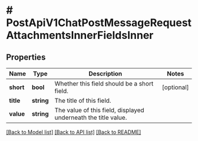 # # PostApiV1ChatPostMessageRequestAttachmentsInnerFieldsInner

## Properties

Name | Type | Description | Notes
------------ | ------------- | ------------- | -------------
**short** | **bool** | Whether this field should be a short field. | [optional]
**title** | **string** | The title of this field. |
**value** | **string** | The value of this field, displayed underneath the title value. |

[[Back to Model list]](../../README.md#models) [[Back to API list]](../../README.md#endpoints) [[Back to README]](../../README.md)
